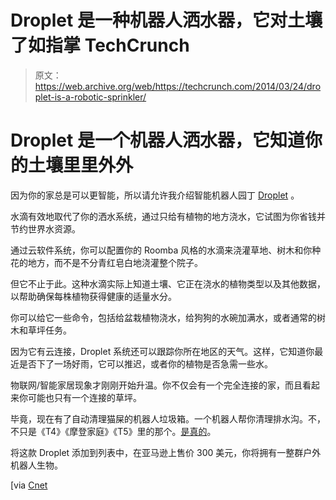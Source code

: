 # Droplet 是一种机器人洒水器，它对土壤了如指掌 TechCrunch

> 原文：<https://web.archive.org/web/https://techcrunch.com/2014/03/24/droplet-is-a-robotic-sprinkler/>

# Droplet 是一个机器人洒水器，它知道你的土壤里里外外

因为你的家总是可以更智能，所以请允许我介绍智能机器人园丁 [Droplet](https://web.archive.org/web/20221006164341/http://smartdroplet.com/index.html) 。

水滴有效地取代了你的洒水系统，通过只给有植物的地方浇水，它试图为你省钱并节约世界水资源。

通过云软件系统，你可以配置你的 Roomba 风格的水滴来浇灌草地、树木和你种花的地方，而不是不分青红皂白地浇灌整个院子。

但它不止于此。这种水滴实际上知道土壤、它正在浇水的植物类型以及其他数据，以帮助确保每株植物获得健康的适量水分。

你可以给它一些命令，包括给盆栽植物浇水，给狗狗的水碗加满水，或者通常的树木和草坪任务。

因为它有云连接，Droplet 系统还可以跟踪你所在地区的天气。这样，它知道你最近是否下了一场好雨，它可以推迟，或者你的植物是否急需一些水。

物联网/智能家居现象才刚刚开始升温。你不仅会有一个完全连接的家，而且看起来你可能也只有一个连接的草坪。

毕竟，现在有了自动清理猫屎的机器人垃圾箱。一个机器人帮你清理排水沟。不，不只是《T4》《摩登家庭》《T5》里的那个。[是真的](https://web.archive.org/web/20221006164341/http://www.rakuten.com/prod/irobot-looj-330-blackgutter-cleaning-robot/247410751.html?listingId=298902767&scid=pla_google_ABCVacuumWarehouse&adid=18172&gclid=CLWakLP9q70CFfNxOgodvhcAIQ)。

将这款 Droplet 添加到列表中，在亚马逊上售价 300 美元，你将拥有一整群户外机器人生物。

[via [Cnet](https://web.archive.org/web/20221006164341/http://www.cnet.com/news/droplet-smart-sprinkler-takes-aim-at-your-plants/)